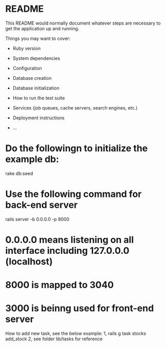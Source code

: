 # README

This README would normally document whatever steps are necessary to get the
application up and running.

Things you may want to cover:

* Ruby version

* System dependencies

* Configuration

* Database creation

* Database initialization

* How to run the test suite

* Services (job queues, cache servers, search engines, etc.)

* Deployment instructions

* ...

# Do the followingn to initialize the example db:
rake db:seed

# Use the following command for back-end server
rails server -b 0.0.0.0 -p 8000
# 0.0.0.0 means listening on all interface including 127.0.0.0 (localhost)
# 8000 is mapped to 3040
# 3000 is beinng used for front-end server


How to add new task, see the below example:
1, rails g task stocks add_stock
2, see folder lib/tasks for reference
